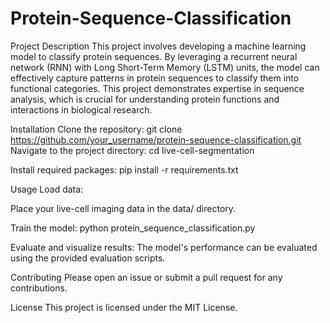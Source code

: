 # Protein-Sequence-Classification
Project Description
This project involves developing a machine learning model to classify protein sequences. By leveraging a recurrent neural network (RNN) with Long Short-Term Memory (LSTM) units, the model can effectively capture patterns in protein sequences to classify them into functional categories. This project demonstrates expertise in sequence analysis, which is crucial for understanding protein functions and interactions in biological research.

Installation
Clone the repository:
git clone https://github.com/your_username/protein-sequence-classification.git
Navigate to the project directory:
cd live-cell-segmentation

Install required packages:
pip install -r requirements.txt

Usage
Load data:

Place your live-cell imaging data in the data/ directory.

Train the model:
python protein_sequence_classification.py

Evaluate and visualize results:
The model's performance can be evaluated using the provided evaluation scripts.

Contributing
Please open an issue or submit a pull request for any contributions.

License
This project is licensed under the MIT License.
